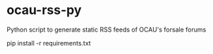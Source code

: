ocau-rss-py
===========

Python script to generate static RSS feeds of OCAU's forsale forums

pip install -r requirements.txt


